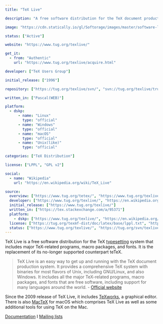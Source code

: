 ```yaml
---
title: "TeX Live"

description: "A free software distribution for the TeX document production system"

image: "https://cdn.statically.io/gl/Softorage/images/master/software-logo/tex-live.png"

status: ["Active"]

website: "https://www.tug.org/texlive/"

get_it:
  - from: "Authentic"
    url: "https://www.tug.org/texlive/acquire.html"

developer: ["TeX Users Group"]

initial_release: ["1996"]

repository: ["https://tug.org/texlive/svn/", "svn://tug.org/texlive/trunk"]

written_in: ["Pascal(WEB)"]

platform:
  - dskp:
      - name: "Linux"
        type: "official"
      - name: "Windows"
        type: "official"
      - name: "macOS"
        type: "official"
      - name: "Unix(like)"
        type: "official"

categories: ["TeX Distribution"]

license: ["LPPL", "GPL v2"]

social:
  - name: "Wikipedia"
    url: "https://en.wikipedia.org/wiki/TeX_Live"

source:
  overview: ["https://www.tug.org/tetex/", "https://www.tug.org/texlive/", "http://tug.org/texworks/", "https://www.tug.org/mactex/"]
  developer: ["https://www.tug.org/texlive/", "https://en.wikipedia.org/w/index.php?title=TeX_Live&oldid=875130468"]
  initial_release: ["https://www.tug.org/texlive/"]
  written_in: ["https://tex.stackexchange.com/a/95371"]
  platform:
    - dskp: ["https://www.tug.org/texlive/", "https://en.wikipedia.org/w/index.php?title=TeX_Live&oldid=875130468"]
  license: ["https://tug.org/texmf-dist/doc/latex/base/lppl.txt", "https://www.tug.org/texlive/LICENSE.TL", "https://en.wikipedia.org/w/index.php?title=TeX_Live&oldid=875130468"]
  status: ["https://www.tug.org/texlive/", "https://tug.org/svn/texlive/trunk/"]
---
```

  TeX Live is a free software distribution for the TeX [typesetting](/categories/typesetting) system that includes major TeX-related programs, macro packages, and fonts. It is the replacement of its no-longer supported counterpart teTeX.
  
  > TeX Live is an easy way to get up and running with the TeX document production system. It provides a comprehensive TeX system with binaries for most flavors of Unix, including GNU/Linux, and also Windows. It includes all the major TeX-related programs, macro packages, and fonts that are free software, including support for many languages around the world. \- [Official website](https://www.tug.org/texlive/)
  
  Since the 2009 release of TeX Live, it includes [TeXworks](/software/texworks/), a graphical editor. There is also [MacTeX](/software/mactex/) for macOS which comprises TeX Live as well as some additional tools for using TeX on the Mac.
  
  [Documentation](https://www.tug.org/texlive/doc.html) I [Mailing lists](https://www.tug.org/texlive/lists.html)

